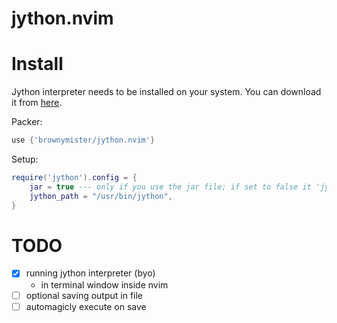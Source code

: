 # jython.nvim

# Install

Jython interpreter needs to be installed on your system. You can download it from [here](https://www.jython.org/download).

Packer:

```lua
use {'brownymister/jython.nvim'}
```

Setup:

```lua
require('jython').config = {
    jar = true --- only if you use the jar file; if set to false it 'jyothn_path' will be handled as an executable
    jython_path = "/usr/bin/jython",
}
```

# TODO

- [x] running jython interpreter (byo)
  - in terminal window inside nvim
- [ ] optional saving output in file
- [ ] automagicly execute on save

